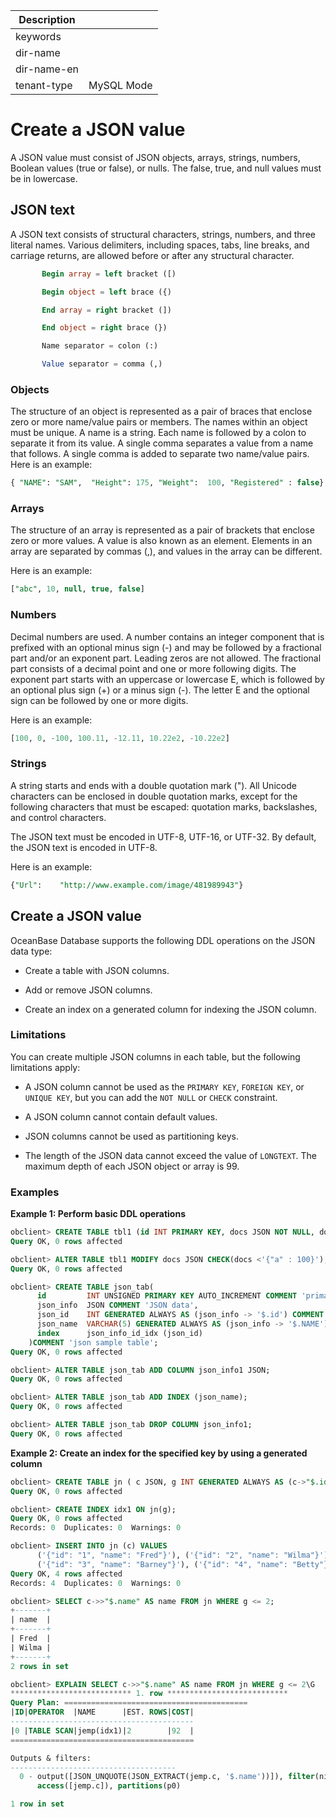 | Description   |                 |
|---------------|-----------------|
| keywords      |                 |
| dir-name      |                 |
| dir-name-en   |                 |
| tenant-type   | MySQL Mode      |

# Create a JSON value

A JSON value must consist of JSON objects, arrays, strings, numbers, Boolean values (true or false), or nulls. The false, true, and null values must be in lowercase.

## JSON text

A JSON text consists of structural characters, strings, numbers, and three literal names. Various delimiters, including spaces, tabs, line breaks, and carriage returns, are allowed before or after any structural character.

```sql
       Begin array = left bracket ([)

       Begin object = left brace ({)

       End array = right bracket (])

       End object = right brace (})

       Name separator = colon (:)

       Value separator = comma (,)
```

### Objects

The structure of an object is represented as a pair of braces that enclose zero or more name/value pairs or members. The names within an object must be unique. A name is a string. Each name is followed by a colon to separate it from its value. A single comma separates a value from a name that follows. A single comma is added to separate two name/value pairs.
Here is an example:

```sql
{ "NAME": "SAM",  "Height": 175, "Weight":  100, "Registered" : false}
```

### Arrays

The structure of an array is represented as a pair of brackets that enclose zero or more values. A value is also known as an element. Elements in an array are separated by commas (,), and values in the array can be different.

Here is an example:

```sql
["abc", 10, null, true, false]
```

### Numbers

Decimal numbers are used. A number contains an integer component that is prefixed with an optional minus sign (-) and may be followed by a fractional part and/or an exponent part. Leading zeros are not allowed. The fractional part consists of a decimal point and one or more following digits. The exponent part starts with an uppercase or lowercase E, which is followed by an optional plus sign (+) or a minus sign (-). The letter E and the optional sign can be followed by one or more digits.

Here is an example:

```sql
[100, 0, -100, 100.11, -12.11, 10.22e2, -10.22e2]
```

### Strings

A string starts and ends with a double quotation mark ("). All Unicode characters can be enclosed in double quotation marks, except for the following characters that must be escaped: quotation marks, backslashes, and control characters.

The JSON text must be encoded in UTF-8, UTF-16, or UTF-32. By default, the JSON text is encoded in UTF-8.

Here is an example:

```sql
{"Url":    "http://www.example.com/image/481989943"}
```

## Create a JSON value

OceanBase Database supports the following DDL operations on the JSON data type:

* Create a table with JSON columns.

* Add or remove JSON columns.

* Create an index on a generated column for indexing the JSON column.

### Limitations

You can create multiple JSON columns in each table, but the following limitations apply:

* A JSON column cannot be used as the `PRIMARY KEY`, `FOREIGN KEY`, or `UNIQUE KEY`, but you can add the `NOT NULL` or `CHECK` constraint.

* A JSON column cannot contain default values.

* JSON columns cannot be used as partitioning keys.

* The length of the JSON data cannot exceed the value of `LONGTEXT`. The maximum depth of each JSON object or array is 99.

### Examples

**Example 1: Perform basic DDL operations**

```sql
obclient> CREATE TABLE tbl1 (id INT PRIMARY KEY, docs JSON NOT NULL, docs1 JSON);
Query OK, 0 rows affected

obclient> ALTER TABLE tbl1 MODIFY docs JSON CHECK(docs <'{"a" : 100}');
Query OK, 0 rows affected

obclient> CREATE TABLE json_tab(
      id         INT UNSIGNED PRIMARY KEY AUTO_INCREMENT COMMENT 'primary key',
      json_info  JSON COMMENT 'JSON data',
      json_id    INT GENERATED ALWAYS AS (json_info -> '$.id') COMMENT 'virtual JSON data field',
      json_name  VARCHAR(5) GENERATED ALWAYS AS (json_info -> '$.NAME'),
      index      json_info_id_idx (json_id)
    )COMMENT 'json sample table';
Query OK, 0 rows affected

obclient> ALTER TABLE json_tab ADD COLUMN json_info1 JSON;
Query OK, 0 rows affected

obclient> ALTER TABLE json_tab ADD INDEX (json_name);
Query OK, 0 rows affected

obclient> ALTER TABLE json_tab DROP COLUMN json_info1;
Query OK, 0 rows affected
```

**Example 2: Create an index for the specified key by using a generated column**

```sql
obclient> CREATE TABLE jn ( c JSON, g INT GENERATED ALWAYS AS (c->"$.id"));
Query OK, 0 rows affected

obclient> CREATE INDEX idx1 ON jn(g);
Query OK, 0 rows affected
Records: 0  Duplicates: 0  Warnings: 0

obclient> INSERT INTO jn (c) VALUES
      ('{"id": "1", "name": "Fred"}'), ('{"id": "2", "name": "Wilma"}'),
      ('{"id": "3", "name": "Barney"}'), ('{"id": "4", "name": "Betty"}');
Query OK, 4 rows affected
Records: 4  Duplicates: 0  Warnings: 0

obclient> SELECT c->>"$.name" AS name FROM jn WHERE g <= 2;
+-------+
| name  |
+-------+
| Fred  |
| Wilma |
+-------+
2 rows in set

obclient> EXPLAIN SELECT c->>"$.name" AS name FROM jn WHERE g <= 2\G
*************************** 1. row ***************************
Query Plan: =========================================
|ID|OPERATOR  |NAME      |EST. ROWS|COST|
-----------------------------------------
|0 |TABLE SCAN|jemp(idx1)|2        |92  |
=========================================

Outputs & filters:
-------------------------------------
  0 - output([JSON_UNQUOTE(JSON_EXTRACT(jemp.c, '$.name'))]), filter(nil),
      access([jemp.c]), partitions(p0)

1 row in set
```
